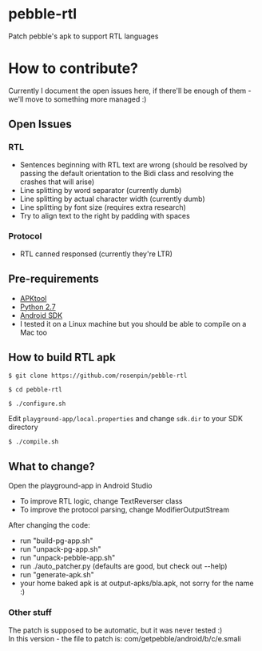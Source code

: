 # pebble-rtl
Patch pebble's apk to support RTL languages

# How to contribute?

Currently I document the open issues here, if there'll be enough of them - we'll move to something more managed :)

## Open Issues
### RTL
- Sentences beginning with RTL text are wrong (should be resolved by passing the default orientation to the Bidi class and resolving the crashes that will arise)
- Line splitting by word separator (currently dumb)
- Line splitting by actual character width (currently dumb)
- Line splitting by font size (requires extra research)
- Try to align text to the right by padding with spaces  

### Protocol
- RTL canned responsed (currently they're LTR)

## Pre-requirements
 - [APKtool](https://ibotpeaches.github.io/Apktool/install/)
 - [Python 2.7](https://www.python.org/downloads/)
 - [Android SDK](https://developer.android.com/studio/index.html?hl=eo)
 - I tested it on a Linux machine but you should be able to compile on a Mac too

## How to build RTL apk
 `$ git clone https://github.com/rosenpin/pebble-rtl`
 
 `$ cd pebble-rtl`
 
 `$ ./configure.sh`
 
 Edit `playground-app/local.properties` and change `sdk.dir` to your SDK directory
 
 `$ ./compile.sh`

## What to change?

Open the playground-app in Android Studio

- To improve RTL logic, change TextReverser class
- To improve the protocol parsing, change ModifierOutputStream

After changing the code:
- run "build-pg-app.sh"
- run "unpack-pg-app.sh"
- run "unpack-pebble-app.sh"
- run ./auto_patcher.py (defaults are good, but check out --help)
- run "generate-apk.sh"
- your home baked apk is at output-apks/bla.apk, not sorry for the name :)

### Other stuff
The patch is supposed to be automatic, but it was never tested :)  
In this version - the file to patch is: com/getpebble/android/b/c/e.smali
